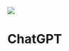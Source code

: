 [<img src="https://img.shields.io/badge/Telegram-%40ChatGPT-blue">](https://t.me/private_shamhi_bot)

# ChatGPT
